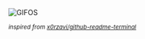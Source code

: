 <div align="justify">
<picture>
    <source media="(prefers-color-scheme: dark)" srcset="https://i.ibb.co/gRSdDwC/output-gif.gif">
    <source media="(prefers-color-scheme: light)" srcset="https://i.ibb.co/gRSdDwC/output-gif.gif">
    <img alt="GIFOS" src="https://i.ibb.co/gRSdDwC/output-gif.gif">
</picture>

<sub><i>inspired from [x0rzavi/github-readme-terminal](https://github.com/x0rzavi/github-readme-terminal)</i></sub>

</div>

<!-- Image deletion URL: https://ibb.co/HHtCrYQ/b1b313987fbc21a32185f1b65e3e25e7 -->
